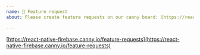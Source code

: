 ```yaml
---
name: 🎁 Feature request
about: Please create feature requests on our canny board: [https://react-native-firebase.canny.io/feature-requests](https://react-native-firebase.canny.io/feature-requests)

---
```


[https://react-native-firebase.canny.io/feature-requests](https://react-native-firebase.canny.io/feature-requests)
